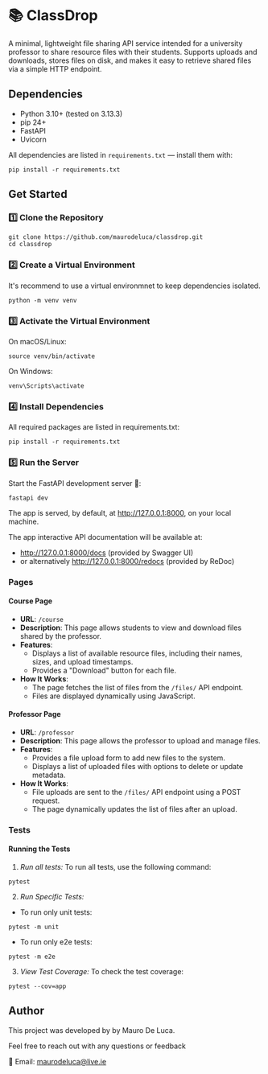 # 📚 ClassDrop

A minimal, lightweight file sharing API service intended for a university professor to share resource files with their students. Supports uploads and downloads, stores files on disk, and makes it easy to retrieve shared files via a simple HTTP endpoint.

## Dependencies
 - Python 3.10+ (tested on 3.13.3)
 - pip 24+
 - FastAPI
 - Uvicorn

All dependencies are listed in `requirements.txt` — install them with:
```console
pip install -r requirements.txt
```

## Get Started


### 1️⃣ Clone the Repository
```console
git clone https://github.com/maurodeluca/classdrop.git
cd classdrop
```

### 2️⃣ Create a Virtual Environment

It's recommend to use a virtual environmnet to keep dependencies isolated.

```console
python -m venv venv
```

### 3️⃣ Activate the Virtual Environment

On macOS/Linux:

```console
source venv/bin/activate
```

On Windows:
```console
venv\Scripts\activate
````

### 4️⃣ Install Dependencies

All required packages are listed in requirements.txt:

```console
pip install -r requirements.txt
```

### 5️⃣ Run the Server

Start the FastAPI development server 🚀:

```console
fastapi dev
```

The app is served, by default, at http://127.0.0.1:8000, on your local machine.

The app interactive API documentation will be available at:

- http://127.0.0.1:8000/docs (provided by Swagger UI)
- or alternatively http://127.0.0.1:8000/redocs (provided by ReDoc)

### Pages

#### **Course Page**
- **URL**: `/course`
- **Description**: This page allows students to view and download files shared by the professor.
- **Features**:
  - Displays a list of available resource files, including their names, sizes, and upload timestamps.
  - Provides a "Download" button for each file.
- **How It Works**:
  - The page fetches the list of files from the `/files/` API endpoint.
  - Files are displayed dynamically using JavaScript.

#### **Professor Page**
- **URL**: `/professor`
- **Description**: This page allows the professor to upload and manage files.
- **Features**:
  - Provides a file upload form to add new files to the system.
  - Displays a list of uploaded files with options to delete or update metadata.
- **How It Works**:
  - File uploads are sent to the `/files/` API endpoint using a POST request.
  - The page dynamically updates the list of files after an upload.


### Tests

#### Running the Tests

1. *Run all tests:* To run all tests, use the following command:
```console
pytest
```

2. *Run Specific Tests:* 
 - To run only unit tests:
```console
pytest -m unit
```
 - To run only e2e tests:
 ```console
pytest -m e2e
 ```

3. *View Test Coverage:* To check the test coverage:
```console
pytest --cov=app
```

## Author
This project was developed by by Mauro De Luca.

Feel free to reach out with any questions or feedback

📧 Email: [maurodeluca@live.ie](mailto:maurodeluca@live.ie) 